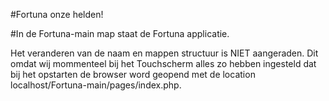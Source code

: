 #Fortuna onze helden!

#In de Fortuna-main map staat de Fortuna applicatie.

Het veranderen van de naam en mappen structuur is NIET aangeraden. Dit omdat wij mommenteel bij het Touchscherm alles zo hebben ingesteld dat bij het opstarten de browser word geopend met de location localhost/Fortuna-main/pages/index.php.

